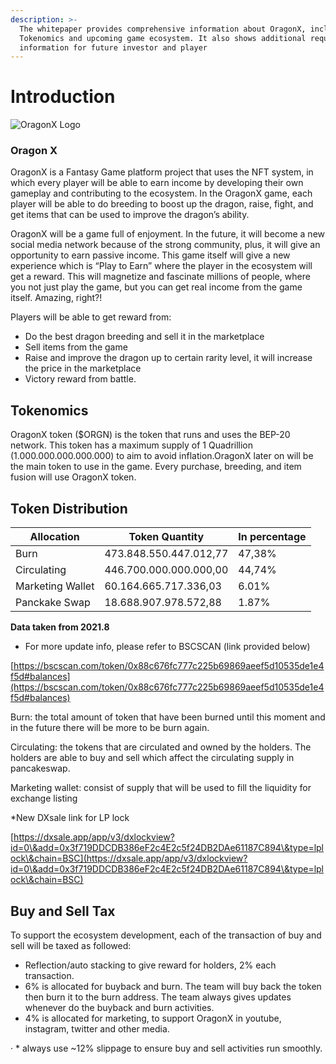 ```yaml
---
description: >-
  The whitepaper provides comprehensive information about OragonX, including
  Tokenomics and upcoming game ecosystem. It also shows additional required
  information for future investor and player
---
```


# Introduction

![OragonX Logo](https://files.gitbook.com/v0/b/gitbook-28427.appspot.com/o/assets%2F-MjSFrP\_8Eolach2OJ02%2F-MjSLNdBLEf8maeN1FoF%2F-MjSLzZrJckCxHwrLxjn%2Foragonlnew200.png?alt=media\&token=2c4a40eb-a2c2-4637-8a7b-4a88b3c68a10)

### Oragon X

OragonX is a Fantasy Game platform project that uses the NFT system, in which every player will be able to earn income  by developing their own gameplay and contributing to the ecosystem. In the OragonX game, each player will be able to do breeding to boost up the dragon, raise, fight, and get items that can be used to improve the dragon’s ability.

OragonX will be a game full of enjoyment. In the future, it will become a new social media network because of the strong community, plus, it will give an opportunity to earn passive income. This game itself will give a new experience which is “Play to Earn” where the player in the ecosystem will get a reward. This will magnetize and fascinate millions of people, where you not just play the game, but you can get real income from the game itself. Amazing, right?!

Players will be able to get reward from:

* Do the best dragon breeding and sell it in the marketplace
* Sell items from the game
* Raise and improve the dragon up to certain rarity level, it will increase the price in the marketplace
* Victory reward from battle. ​

## Tokenomics <a href="#tokenomics" id="tokenomics"></a>

OragonX token ($ORGN) is the token that runs and uses the BEP-20 network. This token has a maximum supply of 1 Quadrillion (1.000.000.000.000.000) to aim to avoid inflation.OragonX later on will be the main token to use in the game. Every purchase, breeding, and item fusion will use OragonX token.

## Token Distribution <a href="#token-distribution" id="token-distribution"></a>

| Allocation       | Token Quantity         | In percentage |
| ---------------- | ---------------------- | ------------- |
| Burn             | 473.848.550.447.012,77 | 47,38%        |
| Circulating      | 446.700.000.000.000,00 | 44,74%        |
| Marketing Wallet | 60.164.665.717.336,03  | 6.01%         |
| Panckake Swap    | 18.688.907.978.572,88  | 1.87%         |

**Data taken from 2021.8**&#x20;

* For more update info, please refer to BSCSCAN (link provided below)

[https://bscscan.com/token/0x88c676fc777c225b69869aeef5d10535de1e4f5d#balances](https://bscscan.com/token/0x88c676fc777c225b69869aeef5d10535de1e4f5d#balances)​

Burn: the total amount of token that have been burned until this moment and in the future there will be more to be burn again.

Circulating: the tokens that are circulated and owned by the holders. The holders are able to buy and sell which affect the circulating supply in pancakeswap.

Marketing wallet: consist of supply that will be used to fill the liquidity for exchange listing&#x20;

\*New DXsale link for LP lock&#x20;

[https://dxsale.app/app/v3/dxlockview?id=0\&add=0x3f719DDCDB386eF2c4E2c5f24DB2DAe61187C894\&type=lplock\&chain=BSC](https://dxsale.app/app/v3/dxlockview?id=0\&add=0x3f719DDCDB386eF2c4E2c5f24DB2DAe61187C894\&type=lplock\&chain=BSC)

## Buy and Sell Tax <a href="#buy-and-sell-tax" id="buy-and-sell-tax"></a>

To support the ecosystem development, each of the transaction of buy and sell will be taxed as followed:

* Reflection/auto stacking to give reward for holders, 2% each transaction.
* 6% is allocated for buyback and burn. The team will buy back the token then burn it to the burn address. The team always gives updates whenever do the buyback and burn activities.
* 4% is allocated for marketing, to support OragonX in youtube, instagram, twitter and other media.

· \* always use \~12% slippage to ensure buy and sell activities run smoothly.

